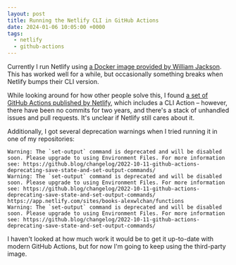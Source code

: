 ```yaml
---
layout: post
title: Running the Netlify CLI in GitHub Actions
date: 2024-01-06 10:05:00 +0000
tags:
  - netlify
  - github-actions
---
```

Currently I run Netlify using [a Docker image provided by William Jackson](https://github.com/williamjacksn/docker-netlify-cli).
This has worked well for a while, but occasionally something breaks when Netlify bumps their CLI version.

While looking around for how other people solve this, I found [a set of GitHub Actions published by Netlify](https://github.com/netlify/actions), which includes a CLI Action – however, there have been no commits for two years, and there's a stack of unhandled issues and pull requests.
It's unclear if Netlify still cares about it.

Additionally, I got several deprecation warnings when I tried running it in one of my repositories:

```
Warning: The `set-output` command is deprecated and will be disabled soon. Please upgrade to using Environment Files. For more information see: https://github.blog/changelog/2022-10-11-github-actions-deprecating-save-state-and-set-output-commands/
Warning: The `set-output` command is deprecated and will be disabled soon. Please upgrade to using Environment Files. For more information see: https://github.blog/changelog/2022-10-11-github-actions-deprecating-save-state-and-set-output-commands/
https://app.netlify.com/sites/books-alexwlchan/functions
Warning: The `set-output` command is deprecated and will be disabled soon. Please upgrade to using Environment Files. For more information see: https://github.blog/changelog/2022-10-11-github-actions-deprecating-save-state-and-set-output-commands/
```

I haven't looked at how much work it would be to get it up-to-date with modern GitHub Actions, but for now I'm going to keep using the third-party image.
